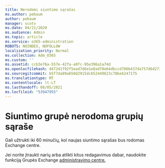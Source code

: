 ```yaml
---
title: Nerodomi siuntimo sąrašai
ms.author: pebaum
author: pebaum
manager: scotv
ms.date: 04/21/2020
ms.audience: Admin
ms.topic: article
ms.service: o365-administration
ROBOTS: NOINDEX, NOFOLLOW
localization_priority: Normal
ms.collection: Adm_O365
ms.custom: ''
ms.assetid: ccb3e76a-557e-42fa-a9fc-95e396a1a74d
ms.openlocfilehash: d47241f92f5ead7d6e1e8ad78e64dbccd780b437da757d6d273778fcc5372378
ms.sourcegitcommit: b5f7da89a650d2915dc652449623c78be6247175
ms.translationtype: MT
ms.contentlocale: lt-LT
ms.lasthandoff: 08/05/2021
ms.locfileid: "53947955"
---
```

# <a name="distribution-group-not-showing-in-groups-list"></a>Siuntimo grupė nerodoma grupių sąraše

Gali užtrukti iki 60 minučių, kol naujas siuntimo sąrašas bus rodomas Exchange centre.
  
Jei norite įtraukti narių arba atlikti kitus redagavimus dabar, naudokite funkciją Grupės Exchange [administravimo centre.](https://outlook.office365.com/ecp/?rfr=Admin_o365&amp;exsvurl=1&amp;mkt=en-US.aspx)
  

